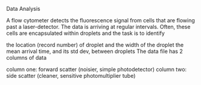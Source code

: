 Data Analysis

A flow cytometer detects the fluorescence signal from cells that are flowing past a laser-detector. The data is arriving at regular intervals. Often, these cells are encapsulated within droplets  and the task is to identify 

the location (record number) of  droplet and the width of the droplet
the mean arrival time, and its std dev, between droplets
The data file has 2 columns of data

column one: forward scatter (noisier, simple photodetector)
column two: side scatter (cleaner, sensitive photomultiplier tube)
